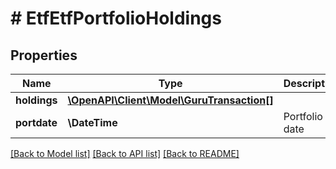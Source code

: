 # # EtfEtfPortfolioHoldings

## Properties

Name | Type | Description | Notes
------------ | ------------- | ------------- | -------------
**holdings** | [**\OpenAPI\Client\Model\GuruTransaction[]**](GuruTransaction.md) |  | [optional]
**portdate** | **\DateTime** | Portfolio date | [optional]

[[Back to Model list]](../../README.md#models) [[Back to API list]](../../README.md#endpoints) [[Back to README]](../../README.md)
